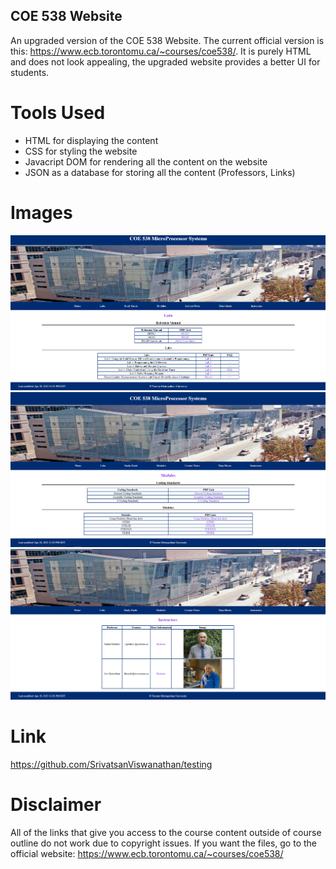 ## COE 538 Website

An upgraded version of the COE 538 Website. The current official version is this: https://www.ecb.torontomu.ca/~courses/coe538/. It is purely HTML and does not look appealing, the upgraded website provides a better UI for students.

# Tools Used

- HTML for displaying the content
- CSS for styling the website
- Javacript DOM for rendering all the content on the website
- JSON as a database for storing all the content (Professors, Links)

# Images

![picture](/1.PNG)
![picture](/2.PNG)
![picture](/3.PNG)

# Link

https://github.com/SrivatsanViswanathan/testing

# Disclaimer

All of the links that give you access to the course content outside of course outline do not work due to copyright issues. If you want the files, go to the official website: https://www.ecb.torontomu.ca/~courses/coe538/
